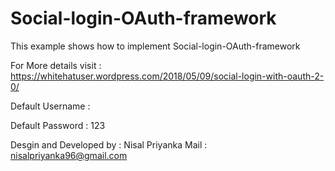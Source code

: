 # Social-login-OAuth-framework

This example shows how to implement Social-login-OAuth-framework

For More details visit : https://whitehatuser.wordpress.com/2018/05/09/social-login-with-oauth-2-0/

Default Username : 

Default Password : 123

Desgin and Developed by : Nisal Priyanka
Mail : nisalpriyanka96@gmail.com
